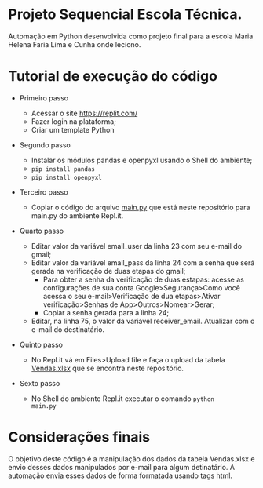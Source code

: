 # Projeto Sequencial Escola Técnica.
Automação em Python desenvolvida como projeto final para a escola Maria Helena Faria Lima e Cunha onde leciono.

# Tutorial de execução do código

- Primeiro passo
  - Acessar o site https://replit.com/
  - Fazer login na plataforma;
  - Criar um template Python


- Segundo passo
  - Instalar os módulos pandas e openpyxl usando o Shell do ambiente;
  - <code>pip install pandas</code>
  - <code>pip install openpyxl</code>

- Terceiro passo
  - Copiar o código do arquivo [main.py](main.py) que está neste repositório para main.py do ambiente Repl.it.

- Quarto passo
  - Editar valor da variável email_user da linha 23 com seu e-mail do gmail;
  - Editar valor da variável email_pass da linha 24 com a senha que será gerada na verificação de duas etapas do gmail;
    - Para obter a senha da verificação de duas estapas: acesse as configurações de sua conta Google>Segurança>Como você acessa o seu e-mail>Verificação de dua etapas>Ativar verificação>Senhas de App>Outros>Nomear>Gerar;
    - Copiar a senha gerada para a linha 24;
  - Editar, na linha 75, o valor da variável receiver_email. Atualizar com o e-mail do destinatário.
 
- Quinto passo
  - No Repl.it vá em Files>Upload file e faça o upload da tabela [Vendas.xlsx](Vendas.xlsx) que se encontra neste repositório.
 
- Sexto passo
  - No Shell do ambiente Repl.it executar o comando <code>python main.py</code>

# Considerações finais
O objetivo deste código é a manipulação dos dados da tabela Vendas.xlsx e envio desses dados manipulados por e-mail para algum detinatário. A automação envia esses dados de forma formatada usando tags html.


  
  
